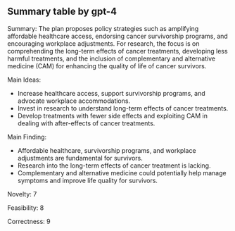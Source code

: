 ## Summary table by gpt-4
Summary: 
The plan proposes policy strategies such as amplifying affordable healthcare access, endorsing cancer survivorship programs, and encouraging workplace adjustments. For research, the focus is on comprehending the long-term effects of cancer treatments, developing less harmful treatments, and the inclusion of complementary and alternative medicine (CAM) for enhancing the quality of life of cancer survivors.

Main Ideas: 
- Increase healthcare access, support survivorship programs, and advocate workplace accommodations.
- Invest in research to understand long-term effects of cancer treatments. 
- Develop treatments with fewer side effects and exploiting CAM in dealing with after-effects of cancer treatments.

Main Finding: 
- Affordable healthcare, survivorship programs, and workplace adjustments are fundamental for survivors.
- Research into the long-term effects of cancer treatment is lacking.
- Complementary and alternative medicine could potentially help manage symptoms and improve life quality for survivors.

Novelty: 
7

Feasibility: 
8

Correctness: 
9